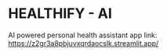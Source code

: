 # HEALTHIFY - AI 
AI powered personal health assistant
app link: https://z2gr3a8pbjuvxqrdaocslk.streamlit.app/
